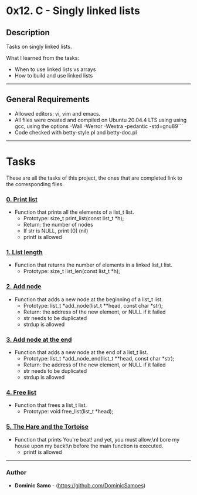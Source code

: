 # 0x12. C - Singly linked lists

## Description

Tasks on singly linked lists.

What I learned from the tasks:

* When to use linked lists vs arrays
* How to build and use linked lists

---

## General Requirements
* Allowed editors: vi, vim and emacs.
* All files were created and compiled on Ubuntu 20.04.4 LTS using using gcc, using the options -Wall -Werror -Wextra -pedantic -std=gnu89```
* Code checked with betty-style.pl and betty-doc.pl

---

# Tasks

These are all the tasks of this project, the ones that are completed link to the corresponding files.

### [0. Print list](./0-print_list.c)
* Function that prints all the elements of a list_t list.
  - Prototype: size_t print_list(const list_t *h);
  - Return: the number of nodes
  - If str is NULL, print [0] (nil)
  - printf is allowed

### [1. List length](./1-list_len.c)
* Function that returns the number of elements in a linked list_t list.
	- Prototype: size_t list_len(const list_t *h);

### [2. Add node](./2-add_node.c)
* Function that adds a new node at the beginning of a list_t list.
	- Prototype: list_t *add_node(list_t **head, const char *str);
	- Return: the address of the new element, or NULL if it failed
	- str needs to be duplicated
	- strdup is allowed

### [3. Add node at the end](./3-add_node_end.c)
* Function that adds a new node at the end of a list_t list.
	- Prototype: list_t *add_node_end(list_t **head, const char *str);
	- Return: the address of the new element, or NULL if it failed
	- str needs to be duplicated
	- strdup is allowed

### [4. Free list](./4-free_list.c)
* Function that frees a list_t list.
	- Prototype: void free_list(list_t *head);

### [5. The Hare and the Tortoise](./100-first.c)
* Function that prints You're beat! and yet, you must allow,\nI bore my house upon my back!\n before the main function is executed.
	- printf is allowed

---

### Author
* **Dominic Samo** - (https://github.com/DominicSamoes)
